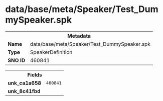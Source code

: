 <h1>data/base/meta/Speaker/Test_DummySpeaker.spk</h1><table><tr><th colspan="100%">Metadata</th></tr><tr><td><b>Name</b></td><td>data/base/meta/Speaker/Test_DummySpeaker.spk</td></tr><tr><td><b>Type</b></td><td>SpeakerDefinition</td></tr><tr><td><b>SNO ID</b></td><td>460841</td></tr></table>

<table><tr><th colspan="100%">Fields</th></tr><tr><td><b>unk_ca1a658</b></td><td><code>460841</code></td></tr><tr><td><b>unk_8c41fbd</b></td><td></td></tr></table>


